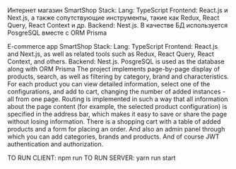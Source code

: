 Интернет магазин SmartShop
Stack:
Lang: TypeScript
Frontend: React.js и Next.js, а также сопутствующие инструменты, такие как Redux, React Query, React Context и др.
Backend: Nest.js. В качестве БД используется PosgreSQL вместе с ORM Prisma

E-commerce app SmartShop
Stack:
Lang: TypeScript
Frontend: React.js and Next.js, as well as related tools such as Redux, React Query, React Context, and others.
Backend: Nest.js. PosgreSQL is used as the database along with ORM Prisma
The project implements page-by-page display of products, search, as well as filtering by category, brand and characteristics. For each product you can view detailed information, select one of the configurations, and add to cart, changing the number of added instances - all from one page.
Routing is implemented in such a way that all information about the page content (for example, the selected product configuration) is specified in the address bar, which makes it easy to save or share the page without losing information.
There is a shopping cart with a table of added products and a form for placing an order. And also an admin panel through which you can add categories, brands and products.
And of course JWT authentication and authorization.

TO RUN CLIENT: npm run 
TO RUN SERVER: yarn run start
